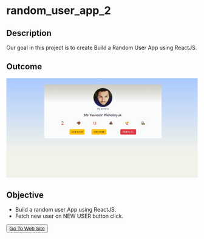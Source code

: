 # random_user_app_2

## Description

Our goal in this project is to create Build a Random User App using ReactJS.

## Outcome

![Project 036](./User2.gif)

## Objective

  - Build a random user App using ReactJS.
  - Fetch new user on NEW USER button click.

<button><a href="https://random-userapp2.netlify.app">Go To Web Site</a></button>
